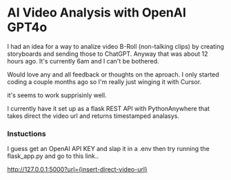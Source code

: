 # AI Video Analysis with OpenAI GPT4o

I had an idea for a way to analize video B-Roll (non-talking clips) by creating storyboards and sending those to ChatGPT.
Anyway that was about 12 hours ago. It's currently 6am and I can't be bothered. 

Would love any and all feedback or thoughts on the aproach.
I only started coding a couple months ago so I'm really just winging it with Cursor.

it's seems to work supprisinly well.

I currently have it set up as a flask REST API with PythonAnywhere that takes direct the video url and returns timestamped analasys.

### Instuctions 

I guess get an OpenAI API KEY and slap it in a .env then try running the flask_app.py and go to this link..

http://127.0.0.1:5000?url={insert-direct-video-url}

